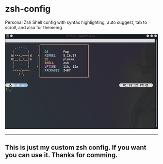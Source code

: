# zsh-config
Personal Zsh Shell config with syntax highlighting, auto suggest, tab to scroll, and also for themeing
<Hello>

![Preview](https://raw.githubusercontent.com/Rudra2002/zsh-config/main/preview.png)
  
---
This is just my custom zsh config. If you want you can use it. Thanks for comming.
---  
